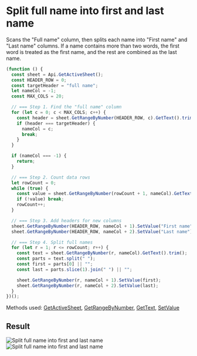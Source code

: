 # Split full name into first and last name

Scans the "Full name" column, then splits each name into "First name" and "Last name" columns. If a name contains more than two words, the first word is treated as the first name, and the rest are combined as the last name.

```ts
(function () {
  const sheet = Api.GetActiveSheet();
  const HEADER_ROW = 0;
  const targetHeader = "full name";
  let nameCol = -1;
  const MAX_COLS = 20;

  // === Step 1. Find the "full name" column
  for (let c = 0; c < MAX_COLS; c++) {
    const header = sheet.GetRangeByNumber(HEADER_ROW, c).GetText().trim().toLowerCase();
    if (header === targetHeader) {
      nameCol = c;
      break;
    }
  }

  if (nameCol === -1) {
    return;
  }

  // === Step 2. Count data rows
  let rowCount = 0;
  while (true) {
    const value = sheet.GetRangeByNumber(rowCount + 1, nameCol).GetText().trim();
    if (!value) break;
    rowCount++;
  }

  // === Step 3. Add headers for new columns
  sheet.GetRangeByNumber(HEADER_ROW, nameCol + 1).SetValue("First name");
  sheet.GetRangeByNumber(HEADER_ROW, nameCol + 2).SetValue("Last name");

  // === Step 4. Split full names
  for (let r = 1; r <= rowCount; r++) {
    const text = sheet.GetRangeByNumber(r, nameCol).GetText().trim();
    const parts = text.split(" ");
    const first = parts[0] || "";
    const last = parts.slice(1).join(" ") || "";

    sheet.GetRangeByNumber(r, nameCol + 1).SetValue(first);
    sheet.GetRangeByNumber(r, nameCol + 2).SetValue(last);
  }
})();
```

Methods used: [GetActiveSheet](/docs/office-api/usage-api/spreadsheet-api/Api/Methods/GetActiveSheet.md), [GetRangeByNumber](/docs/office-api/usage-api/spreadsheet-api/ApiWorksheet/Methods/GetRangeByNumber.md), [GetText](/docs/office-api/usage-api/spreadsheet-api/ApiRange/Methods/GetText.md), [SetValue](/docs/office-api/usage-api/spreadsheet-api/ApiRange/Methods/SetValue.md)
 
## Result

![Split full name into first and last name](/assets/images/plugins/split-full-name-into-first-and-last-name.png#gh-light-mode-only)![Split full name into first and last name](/assets/images/plugins/split-full-name-into-first-and-last-name.dark.png#gh-dark-mode-only)